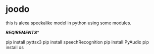 # joodo

this is alexa speekalike model in python using some modules.

***REQIREMENTS****

pip install pyttsx3
pip install speechRecognition
pip install PyAudio
pip install os
